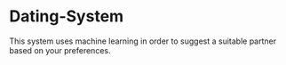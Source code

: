 # Dating-System
This system uses machine learning in order to suggest a suitable partner based on your preferences.
